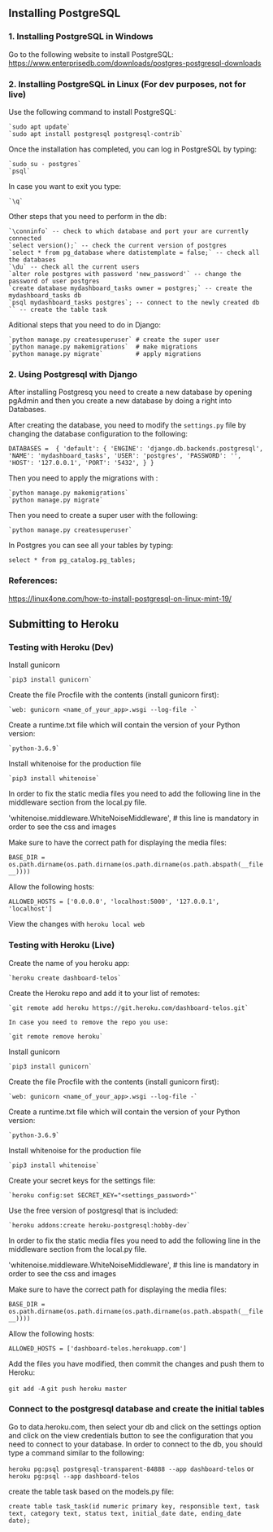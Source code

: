 ## Installing PostgreSQL

### 1. Installing PostgreSQL in Windows

Go to the following website to install PostgreSQL: https://www.enterprisedb.com/downloads/postgres-postgresql-downloads

### 2. Installing PostgreSQL in Linux (For dev purposes, not for live)

Use the following command to install PostgreSQL:

    `sudo apt update`
    `sudo apt install postgresql postgresql-contrib`

Once the installation has completed, you can log in PostgreSQL by typing:

    `sudo su - postgres`
    `psql`

In case you want to exit you type:

    `\q`

Other steps that you need to perform in the db:

    `\conninfo` -- check to which database and port your are currently connected
    `select version();` -- check the current version of postgres
    `select * from pg_database where datistemplate = false;` -- check all the databases
    `\du` -- check all the current users
    `alter role postgres with password 'new_password'` -- change the password of user postgres
    `create database mydashboard_tasks owner = postgres;` -- create the mydashboard_tasks db
    `psql mydashboard_tasks postgres`; -- connect to the newly created db
    `` -- create the table task

Aditional steps that you need to do in Django:

    `python manage.py createsuperuser` # create the super user
    `python manage.py makemigrations`  # make migrations
    `python manage.py migrate`         # apply migrations


### 2. Using Postgresql with Django

After installing Postgresq you need to create a new database by opening pgAdmin and then you create a new 
database by doing a right into Databases. 

After creating the database, you need to modify the `settings.py` file by changing the database configuration
to the following:

`DATABASES = 
    {
    'default': {
        'ENGINE': 'django.db.backends.postgresql',
        'NAME': 'mydashboard_tasks',
        'USER': 'postgres',
        'PASSWORD': '', 
        'HOST': '127.0.0.1',
        'PORT': '5432',
    }
}`   

Then you need to apply the migrations with :
    
    `python manage.py makemigrations`
    `python manage.py migrate`
    
Then you need to create a super user with the following:

    `python manage.py createsuperuser`

In Postgres you can see all your tables by typing:  

`select * from pg_catalog.pg_tables;`



### References:

https://linux4one.com/how-to-install-postgresql-on-linux-mint-19/


## Submitting to Heroku


### Testing with Heroku (Dev)

Install gunicorn

    `pip3 install gunicorn`

Create the file Procfile with the contents (install gunicorn first):

    `web: gunicorn <name_of_your_app>.wsgi --log-file -`

Create a runtime.txt file which will contain the version of your Python version:

    `python-3.6.9`

Install whitenoise for the production file

    `pip3 install whitenoise`

In order to fix the static media files you need to add the following line in the middleware section from the local.py file.

'whitenoise.middleware.WhiteNoiseMiddleware', # this line is mandatory in order to see the css and images

Make sure to have the correct path for displaying the media files:

`BASE_DIR = os.path.dirname(os.path.dirname(os.path.dirname(os.path.abspath(__file__))))`

Allow the following hosts:

`ALLOWED_HOSTS = ['0.0.0.0', 'localhost:5000', '127.0.0.1', 'localhost']`

View the changes with `heroku local web`

### Testing with Heroku (Live)

Create the name of you heroku app:

    `heroku create dashboard-telos`

Create the Heroku repo and add it to your list of remotes:

    `git remote add heroku https://git.heroku.com/dashboard-telos.git`

    In case you need to remove the repo you use:

    `git remote remove heroku`

Install gunicorn

    `pip3 install gunicorn`

Create the file Procfile with the contents (install gunicorn first):

    `web: gunicorn <name_of_your_app>.wsgi --log-file -`

Create a runtime.txt file which will contain the version of your Python version:

    `python-3.6.9`

Install whitenoise for the production file

    `pip3 install whitenoise`

Create your secret keys for the settings file:

    `heroku config:set SECRET_KEY="<settings_password>"`

Use the free version of postgresql that is included:

    `heroku addons:create heroku-postgresql:hobby-dev`

In order to fix the static media files you need to add the following line in the middleware section from the local.py file.

'whitenoise.middleware.WhiteNoiseMiddleware', # this line is mandatory in order to see the css and images

Make sure to have the correct path for displaying the media files:

`BASE_DIR = os.path.dirname(os.path.dirname(os.path.dirname(os.path.abspath(__file__))))`

Allow the following hosts:

`ALLOWED_HOSTS = ['dashboard-telos.herokuapp.com']`

Add the files you have modified, then commit the changes and push them to Heroku:

`git add -A`
`git push heroku master`

### Connect to the postgresql database and create the initial tables

Go to data.heroku.com, then select your db and click on the settings option and click on the view credentials button to see the configuration that you need
to connect to your database. In order to connect to the db, you should type a command similar to the following:

`heroku pg:psql postgresql-transparent-84888 --app dashboard-telos`
  or
`heroku pg:psql --app dashboard-telos`

create the table task based on the models.py file:

`create table task_task(id numeric primary key, responsible text, task text, category text, status text, initial_date date, ending_date date);`
